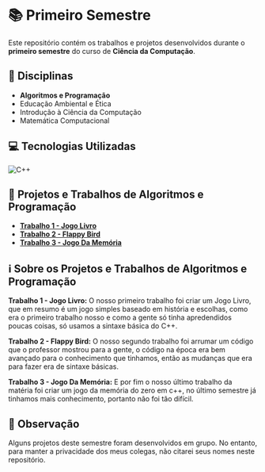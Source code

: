 # 📚 Primeiro Semestre

Este repositório contém os trabalhos e projetos desenvolvidos durante o **primeiro semestre** do curso de **Ciência da Computação**.

## 📖 Disciplinas
- **Algoritmos e Programação**
- Educação Ambiental e Ética
- Introdução à Ciência da Computação
- Matemática Computacional

## 💻 Tecnologias Utilizadas
![C++](https://img.shields.io/badge/C%2B%2B-00599C?style=for-the-badge&logo=c%2B%2B&logoColor=white)

## 🚀 Projetos e Trabalhos de Algoritmos e Programação
- **[Trabalho 1 - Jogo Livro]()**
- **[Trabalho 2 - Flappy Bird](./algoritmos_e_programacao/02_flappy_bird/flappy_bird.cpp)**
- **[Trabalho 3 - Jogo Da Memória](./algoritmos_e_programacao/03_jogo_da_memoria/jogo_da_memoria.cpp)**

## ℹ️ Sobre os Projetos e Trabalhos de Algoritmos e Programação
**Trabalho 1 - Jogo Livro:** O nosso primeiro trabalho foi criar um Jogo Livro, que em resumo é um jogo simples baseado em história e escolhas, como era o primeiro trabalho nosso e como a gente só tinha apredendidos poucas coisas, só usamos a sintaxe básica do C++.

**Trabalho 2 - Flappy Bird:** O nosso segundo trabalho foi arrumar um código que o professor mostrou para a gente, o código na época era bem avançado para o conhecimento que tinhamos, então as mudanças que era para fazer era de sintaxe básicas.

**Trabalho 3 - Jogo Da Memória:** E por fim o nosso último trabalho da matéria foi criar um jogo da memória do zero em c++, no último semestre já tinhamos mais conhecimento, portanto não foi tão difícil.

## 📝 Observação
Alguns projetos deste semestre foram desenvolvidos em grupo. No entanto, para manter a privacidade dos meus colegas, não citarei seus nomes neste repositório.
